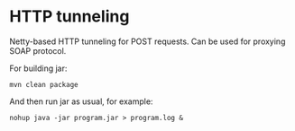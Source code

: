 HTTP tunneling
==============

Netty-based HTTP tunneling for POST requests.
Can be used for proxying SOAP protocol.

For building jar:
```
mvn clean package
```

And then run jar as usual, for example:
```
nohup java -jar program.jar > program.log &
```